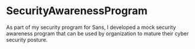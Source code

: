 # SecurityAwarenessProgram
As part of my security program for Sans, I developed a mock security awareness program that can be used by organization to mature their cyber security posture.
